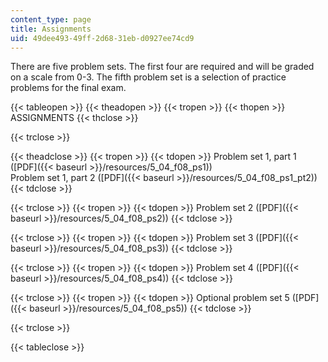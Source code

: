 ```yaml
---
content_type: page
title: Assignments
uid: 49dee493-49ff-2d68-31eb-d0927ee74cd9
---
```


There are five problem sets. The first four are required and will be graded on a scale from 0-3. The fifth problem set is a selection of practice problems for the final exam.

{{< tableopen >}}
{{< theadopen >}}
{{< tropen >}}
{{< thopen >}}
ASSIGNMENTS
{{< thclose >}}

{{< trclose >}}

{{< theadclose >}}
{{< tropen >}}
{{< tdopen >}}
Problem set 1, part 1 ([PDF]({{< baseurl >}}/resources/5_04_f08_ps1))  
Problem set 1, part 2 ([PDF]({{< baseurl >}}/resources/5_04_f08_ps1_pt2))
{{< tdclose >}}

{{< trclose >}}
{{< tropen >}}
{{< tdopen >}}
Problem set 2 ([PDF]({{< baseurl >}}/resources/5_04_f08_ps2))
{{< tdclose >}}

{{< trclose >}}
{{< tropen >}}
{{< tdopen >}}
Problem set 3 ([PDF]({{< baseurl >}}/resources/5_04_f08_ps3))
{{< tdclose >}}

{{< trclose >}}
{{< tropen >}}
{{< tdopen >}}
Problem set 4 ([PDF]({{< baseurl >}}/resources/5_04_f08_ps4))
{{< tdclose >}}

{{< trclose >}}
{{< tropen >}}
{{< tdopen >}}
Optional problem set 5 ([PDF]({{< baseurl >}}/resources/5_04_f08_ps5))
{{< tdclose >}}

{{< trclose >}}

{{< tableclose >}}